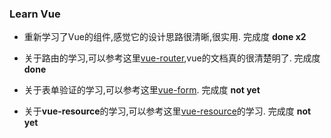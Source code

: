 ### Learn Vue
+ 重新学习了Vue的组件,感觉它的设计思路很清晰,很实用. 完成度 **done x2**

+ 关于路由的学习,可以参考这里[vue-router](http://router.vuejs.org/zh-cn/index.html),vue的文档真的很清楚明了. 完成度 **done**
  
+ 关于表单验证的学习,可以参考这里[vue-form](https://github.com/fergaldoyle/vue-form).  完成度 **not yet**
  
+ 关于**vue-resource**的学习,可以参考这里[vue-resource](https://github.com/vuejs/vue-resource)的学习. 完成度 **not yet**
